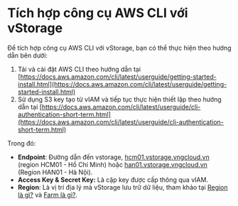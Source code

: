 # Tích hợp công cụ AWS CLI với vStorage

Để tích hợp công cụ AWS CLI với vStorage, bạn có thể thực hiện theo hướng dẫn bên dưới: 

1. Tải và cài đặt AWS CLI theo hướng dẫn tại [https://docs.aws.amazon.com/cli/latest/userguide/getting-started-install.html](https://docs.aws.amazon.com/cli/latest/userguide/getting-started-install.html)
2. Sử dụng S3 key tạo từ vIAM và tiếp tục thực hiện thiết lập theo hướng dẫn tại [https://docs.aws.amazon.com/cli/latest/userguide/cli-authentication-short-term.html](https://docs.aws.amazon.com/cli/latest/userguide/cli-authentication-short-term.html)

Trong đó: 

* **Endpoint**: Đường dẫn đến vstorage, [hcm01.vstorage.vngcloud.vn](http://hcm01.vstorage.vngcloud.vn/) (region HCM01 - Hồ Chí Minh) hoặc [han01.vstorage.vngcloud.vn](http://han01.vstorage.vngcloud.vn/) (Region HAN01 - Hà Nội).
* **Access Key & Secret Key:** Là cặp key được cấp thông qua vIAM.
* **Region**: Là vị trí địa lý mà vStorage lưu trữ dữ liệu, tham khảo tại [Region là gì?](https://docs.vngcloud.vn/vng-cloud-document/vn/vstorage/object-storage/vstorage-hcm03/vstorage-la-gi/region-la-gi) và [Farm là gì?](https://docs.vngcloud.vn/vng-cloud-document/vn/vstorage/object-storage/vstorage-hcm03/vstorage-la-gi/farm-la-gi).

